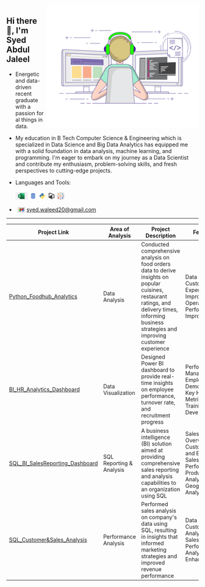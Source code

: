 
<animated-image data-catalyst="" style="float: right; width: 400px;">
  <a target="_blank" rel="noopener noreferrer" href="[https://github.com/SyedAbdulJaleel/SyedAbdulJaleel/blob/workgif.gif](https://github.com/SyedAbdulJaleel/SyedAbdulJaleel/blob/7aeb77502db422db82a1b6ef40e3defdd17bab02/workgif.gif)?raw=true" data-target="animated-image.originalLink">
    <img align="right" alt="GIF" src="https://github.com/SyedAbdulJaleel/SyedAbdulJaleel/blob/7aeb77502db422db82a1b6ef40e3defdd17bab02/workgif.gif" height="320" style="max-width: 100%; display: inline-block;" data-target="animated-image.originalImage">
  </a>
</animated-image>

## Hi there 👋, I'm Syed Abdul Jaleel

- Energetic and data-driven recent graduate with a passion for al things in data.
- My education in B Tech Computer Science & Engineering which is specialized in Data Science and Big Data Analytics has equipped me with a solid foundation in data analysis, machine learning, and programming. I'm eager to embark on my journey as a Data Scientist and contribute my enthusiasm, problem-solving skills, and fresh perspectives to cutting-edge projects.
- Languages and Tools: <br><br>
<a href="#"><img height="20" src="https://github.com/SyedAbdulJaleel/SyedAbdulJaleel/blob/9ac16f6d580105a15146054cc18eebf60be99787/excel.jpg" style="max-width: 100%;"></a>
<a href="#"><img height="20" src="https://raw.githubusercontent.com/github/explore/80688e429a7d4ef2fca1e82350fe8e3517d3494d/topics/sql/sql.png" style="max-width: 100%;"></a>
<a href="#"><img height="20" src="https://raw.githubusercontent.com/github/explore/80688e429a7d4ef2fca1e82350fe8e3517d3494d/topics/python/python.png" style="max-width: 100%;"></a>
<a href="#"><img height="20" src="https://github.com/SyedAbdulJaleel/SyedAbdulJaleel/blob/9ac16f6d580105a15146054cc18eebf60be99787/powerbi.png" style="max-width: 100%;"></a>
<a href="#"><img height="20" src="https://github.com/SyedAbdulJaleel/SyedAbdulJaleel/blob/9ac16f6d580105a15146054cc18eebf60be99787/tableu.png" style="max-width: 100%;"></a>

- <a href="mailto:syed.waleed20@gmail.com"><img height="15" src="https://github.com/SyedAbdulJaleel/SyedAbdulJaleel/blob/9ac16f6d580105a15146054cc18eebf60be99787/gmail.jpg" style="max-width: 100%; margin-left: 5px; vertical-align: middle;"></a> syed.waleed20@gmail.com

----------------
|    Project Link    |    Area of Analysis    |    Project Description    |    Features    |
|    ---    |    ---   |    ---    |    ---    |
| <a href = "https://github.com/SyedAbdulJaleel/Py_FoodAnalytics.git"> Python_Foodhub_Analytics </a>  |   Data Analysis   |   Conducted comprehensive analysis on food orders data to derive insights on popular cuisines, restaurant ratings, and delivery times, informing business strategies and improving customer experience   |   Data Analysis, Customer Experience Improvement, Operations & Performance Improvement
| <a href = "https://github.com/SyedAbdulJaleel/BI_HrAnalytics.git"> BI_HR_Analytics_Dashboard </a>  |   Data Visualization   |   Designed Power BI dashboard to provide real-time insights on employee performance, turnover rate, and recruitment progress   |   Performance Management, Employee Demographics, Key HR Metrics, Training and Development   
| <a href = "https://github.com/SyedAbdulJaleel/SQL-BI_SalesReporting.git"> SQL_BI_SalesReporting_Dashboard </a>   |   SQL Reporting & Analysis   |   A business intelligence (BI) solution aimed at providing comprehensive sales reporting and analysis capabilities to an organization using SQL | Sales Overview, Customization and Exporting, Sales Team Performance, Product Analysis, Geographic Analysis
| <a href = "https://github.com/SyedAbdulJaleel/SQL_Comp_Sales.git"> SQL_Customer&Sales_Analysis </a>   |   Performance Analysis   |   Performed sales analysis on company's data using SQL, resulting in insights that informed marketing strategies and improved revenue performance   | Data Modeling, Customer Analytics, Sales Performance Analysis, KPIs Enhancement  

<!---
SyedAbdulJaleel/SyedAbdulJaleel is a ✨ special ✨ repository because its `README.md` (this file) appears on your GitHub profile.
You can click the Preview link to take a look at your changes.
--->
